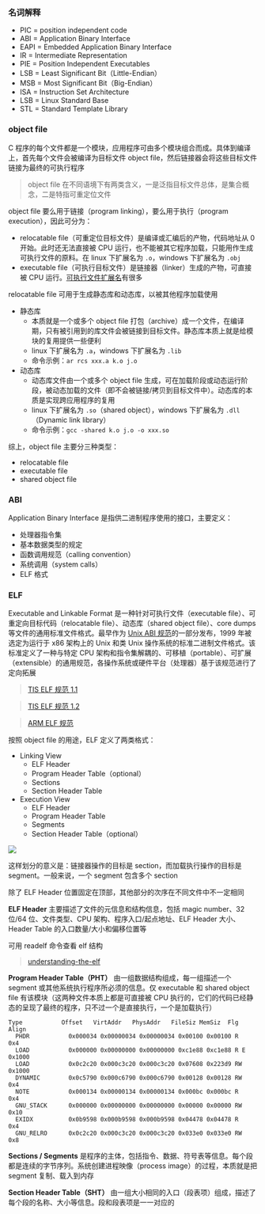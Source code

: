 ### 名词解释

- PIC = position independent code
- ABI = Application Binary Interface
- EAPI = Embedded Application Binary Interface
- IR = Intermediate Representation
- PIE = Position Independent Executables
- LSB = Least Significant Bit（Little-Endian）
- MSB = Most Significant Bit（Big-Endian）
- ISA = Instruction Set Architecture
- LSB = Linux Standard Base
- STL = Standard Template Library


### object file

C 程序的每个文件都是一个模块，应用程序可由多个模块组合而成。具体到编译上，首先每个文件会被编译为目标文件 object file，然后链接器会将这些目标文件链接为最终的可执行程序

> object file 在不同语境下有两类含义，一是泛指目标文件总体，是集合概念，二是特指可重定位文件

object file 要么用于链接（program linking），要么用于执行（program execution），因此可分为：

- relocatable file（可重定位目标文件）是编译或汇编后的产物，代码地址从 0 开始。此时还无法直接被 CPU 运行，也不能被其它程序加载，只能用作生成可执行文件的原料。在 linux 下扩展名为 `.o`，windows 下扩展名为 `.obj`
- executable file（可执行目标文件）是链接器（linker）生成的产物，可直接被 CPU 运行。[可执行文件扩展名](https://fileinfo.com/filetypes/executable)有很多

relocatable file 可用于生成静态库和动态库，以被其他程序加载使用

- 静态库
    - 本质就是一个或多个 object file 打包（archive）成一个文件，在编译期，只有被引用到的库文件会被链接到目标文件。静态库本质上就是给模块的复用提供一些便利
    - linux 下扩展名为 `.a`，windows 下扩展名为 `.lib`
    - 命令示例：`ar rcs xxx.a k.o j.o`
- 动态库
    - 动态库文件由一个或多个 object file 生成，可在加载阶段或动态运行阶段，被动态加载的文件（即不会被链接/拷贝到目标文件中）。动态库的本质是实现跨应用程序的复用
    - linux 下扩展名为 `.so`（shared object），windows 下扩展名为 `.dll`（Dynamic link library）
    - 命令示例：`gcc -shared k.o j.o -o xxx.so`

综上，object file 主要分三种类型：

- relocatable file
- executable file
- shared object file

### ABI

Application Binary Interface 是指供二进制程序使用的接口，主要定义：

- 处理器指令集
- 基本数据类型的规定
- 函数调用规范（calling convention）
- 系统调用（system calls）
- ELF 格式


### ELF

Executable and Linkable Format 是一种针对可执行文件（executable file）、可重定向目标代码（relocatable file）、动态库（shared object file）、core dumps 等文件的通用标准文件格式。最早作为 [Unix ABI 规范](http://www.sco.com/developers/devspecs/gabi41.pdf)的一部分发布，1999 年被选定为运行于 x86 架构上的 Unix 和类 Unix 操作系统的标准二进制文件格式。该标准定义了一种与特定 CPU 架构和指令集解耦的、可移植（portable）、可扩展（extensible）的通用规范，各操作系统或硬件平台（处理器）基于该规范进行了定向拓展

> [TIS ELF 规范 1.1](https://www.cs.cmu.edu/afs/cs/academic/class/15213-f00/docs/elf.pdf)

> [TIS ELF 规范 1.2](https://refspecs.linuxfoundation.org/elf/elf.pdf)

> [ARM ELF 规范](https://refspecs.linuxfoundation.org/elf/ARMELF.pdf)

按照 object file 的用途，ELF 定义了两类格式：

- Linking View
  - ELF Header
  - Program Header Table（optional）
  - Sections
  - Section Header Table
- Execution View
  - ELF Header
  - Program Header Table
  - Segments
  - Section Header Table（optional）
  
![](https://web.archive.org/web/20150602071342/http://nairobi-embedded.org/img/elf/elf_link_vs_exec_view.jpg)

这样划分的意义是：链接器操作的目标是 section，而加载执行操作的目标是 segment。一般来说，一个 segment 包含多个 section


除了 ELF Header 位置固定在顶部，其他部分的次序在不同文件中不一定相同

**ELF Header** 主要描述了文件的元信息和结构信息，包括 magic number、32 位/64 位、文件类型、CPU 架构、程序入口/起点地址、ELF Header 大小、Header Table 的入口数量/大小和偏移位置等

可用 readelf 命令查看 elf 结构

> [understanding-the-elf](https://medium.com/@MrJamesFisher/understanding-the-elf-4bd60daac571)

**Program Header Table（PHT）** 由一组数据结构组成，每一组描述一个 segment 或其他系统执行程序所必须的信息。仅 executable 和 shared object file 有该模块（这两种文件本质上都是可直接被 CPU 执行的，它们的代码已经静态的呈现了最终的程序，只不过一个是直接执行，一个是加载执行）

```
Type           Offset   VirtAddr   PhysAddr   FileSiz MemSiz  Flg Align
  PHDR           0x000034 0x00000034 0x00000034 0x00100 0x00100 R   0x4
  LOAD           0x000000 0x00000000 0x00000000 0xc1e88 0xc1e88 R E 0x1000
  LOAD           0x0c2c20 0x000c3c20 0x000c3c20 0x07608 0x223d9 RW  0x1000
  DYNAMIC        0x0c5790 0x000c6790 0x000c6790 0x00128 0x00128 RW  0x4
  NOTE           0x000134 0x00000134 0x00000134 0x000bc 0x000bc R   0x4
  GNU_STACK      0x000000 0x00000000 0x00000000 0x00000 0x00000 RW  0x10
  EXIDX          0x0b9598 0x000b9598 0x000b9598 0x04478 0x04478 R   0x4
  GNU_RELRO      0x0c2c20 0x000c3c20 0x000c3c20 0x033e0 0x033e0 RW  0x8
```

**Sections / Segments** 是程序的主体，包括指令、数据、符号表等信息。每个段都是连续的字节序列。系统创建进程映像（process image）的过程，本质就是把 segment 复制、载入到内存

**Section Header Table（SHT）** 由一组大小相同的入口（段表项）组成，描述了每个段的名称、大小等信息。段和段表项是一一对应的
